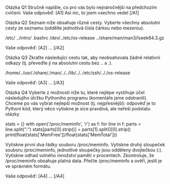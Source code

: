 Otázka Q1
Stručně napište, co pro vás bylo nejnáročnější na předchozím cvičení.
Vaše odpověď: [A1] Asi nic, to jsem vsechno vedel [/A1]

Otázka Q2
Seznam níže obsahuje různé cesty. Vyberte všechny absolutní cesty ze
seznamu (oddělte jednotlivá čísla čárkou nebo mezerou).

/etc/
../intro/
.bashrc
/dev/../etc/os-release
../share/man/man3/lseek64.3.gz

Vaše odpověď: [A2] ... [/A2]

Otázka Q3
Zkraťte následující cestu tak, aby neobsahovala žádné relativní odkazy
(tj. převeďte ji na absolutní cestu bez .. a .).

/home/../usr/./share/./man/../../lib/../../etc/ssh/.././os-release


Vaše odpověď: [A3] ... [/A3]

Otázka Q4
Vyberte z možností níže tu, které nejlépe vystihuje účel
následujího útržku Pythoního programu (komentáře jsme odstranili).
Chceme po vás vybrat nejlepší možnost (tj. nejpřesnější): odpověď
je to Pythoní kód, který něco vytiskne je sice pravdivá, ale neřeší
podstatu otázky

stats = {}
with open('/proc/meminfo', 'r') as f:
    for line in f:
        parts = line.split(":")
        stats[parts[0].strip()] = parts[1].split()[0].strip()
print(float(stats['MemFree'])/float(stats['MemTotal']))



Vytiskne první dva řádky souboru /proc/meminfo.
Vytiskne druhý sloupeček souboru /proc/meminfo, jednotlivé sloupečky
jsou odděleny dvojtečkou (:).
Vytiskne odhad volného množství paměti v procentech.
Zkontroluje, že /proc/meminfo obsahuje platná data.
Přečte /proc/meminfo a ověří, jestli je ve správném formátu.

Vaše odpověď: [A4] ... [/A4]
